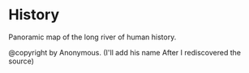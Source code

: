 # History

Panoramic map of the long river of human history.


@copyright by Anonymous. (I'll add his name After I rediscovered the source)
